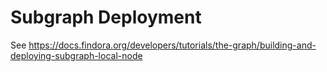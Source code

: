 # Subgraph Deployment

See https://docs.findora.org/developers/tutorials/the-graph/building-and-deploying-subgraph-local-node